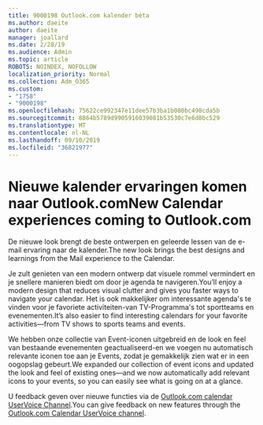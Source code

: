 ```yaml
---
title: 9000198 Outlook.com kalender bèta
ms.author: daeite
author: daeite
manager: joallard
ms.date: 2/28/19
ms.audience: Admin
ms.topic: article
ROBOTS: NOINDEX, NOFOLLOW
localization_priority: Normal
ms.collection: Adm_O365
ms.custom:
- "1758"
- "9000198"
ms.openlocfilehash: 75622ce992347e11dee57b3ba1b080bc498cda5b
ms.sourcegitcommit: 8864b5789d9905916039081b53530c7e6d8bc529
ms.translationtype: MT
ms.contentlocale: nl-NL
ms.lasthandoff: 09/10/2019
ms.locfileid: "36821977"
---
```

# <a name="new-calendar-experiences-coming-to-outlookcom"></a><span data-ttu-id="9e0a3-102">Nieuwe kalender ervaringen komen naar Outlook.com</span><span class="sxs-lookup"><span data-stu-id="9e0a3-102">New Calendar experiences coming to Outlook.com</span></span>

<span data-ttu-id="9e0a3-103">De nieuwe look brengt de beste ontwerpen en geleerde lessen van de e-mail ervaring naar de kalender.</span><span class="sxs-lookup"><span data-stu-id="9e0a3-103">The new look brings the best designs and learnings from the Mail experience to the Calendar.</span></span>

<span data-ttu-id="9e0a3-104">Je zult genieten van een modern ontwerp dat visuele rommel vermindert en je snellere manieren biedt om door je agenda te navigeren.</span><span class="sxs-lookup"><span data-stu-id="9e0a3-104">You’ll enjoy a modern design that reduces visual clutter and gives you faster ways to navigate your calendar.</span></span> <span data-ttu-id="9e0a3-105">Het is ook makkelijker om interessante agenda's te vinden voor je favoriete activiteiten-van TV-Programma's tot sportteams en evenementen.</span><span class="sxs-lookup"><span data-stu-id="9e0a3-105">It’s also easier to find interesting calendars for your favorite activities—from TV shows to sports teams and events.</span></span>

<span data-ttu-id="9e0a3-106">We hebben onze collectie van Event-iconen uitgebreid en de look en feel van bestaande evenementen geactualiseerd-en we voegen nu automatisch relevante iconen toe aan je Events, zodat je gemakkelijk zien wat er in een oogopslag gebeurt.</span><span class="sxs-lookup"><span data-stu-id="9e0a3-106">We expanded our collection of event icons and updated the look and feel of existing ones—and we now automatically add relevant icons to your events, so you can easily see what is going on at a glance.</span></span>

<span data-ttu-id="9e0a3-107">U feedback geven over nieuwe functies via de [Outlook.com calendar UserVoice Channel](https://go.microsoft.com/fwlink/?linkid=2103075).</span><span class="sxs-lookup"><span data-stu-id="9e0a3-107">You can give feedback on new features through the [Outlook.com Calendar UserVoice channel](https://go.microsoft.com/fwlink/?linkid=2103075).</span></span>